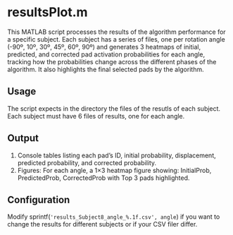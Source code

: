 # resultsPlot.m
This MATLAB script processes the results of the algorithm performance for a specific subject. Each subject has a series of files, one per rotation angle (-90º, 10º, 30º, 45º, 60º, 90º) and generates 3 heatmaps of initial, predicted, and corrected pad activation probabilities for each angle, tracking how the probabilities change across the different phases of the algorithm. It also highlights the final selected pads by the algorithm.


## Usage
The script expects in the directory the files of the resutls of each subject. Each subject must have 6 files of results, one for each angle.

## Output
1. Console tables listing each pad’s ID, initial probability, displacement, predicted probability, and corrected probability.
2. Figures: For each angle, a 1×3 heatmap figure showing: InitialProb, PredictedProb, CorrectedProb with Top 3 pads highlighted.


## Configuration
Modify sprintf(`'results_Subject8_angle_%.1f.csv', angle`) if you want to change the results for different subjects or if your CSV filer differ.
